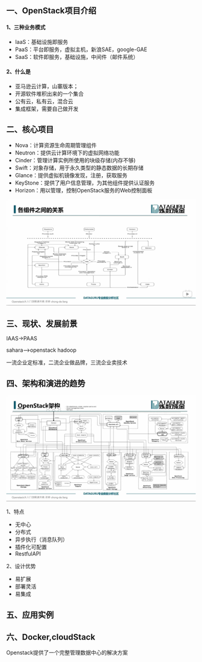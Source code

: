 ## 一、OpenStack项目介绍

#### 1、三种业务模式

- IaaS：基础设施即服务
- PaaS：平台即服务，虚拟主机，新浪SAE，google-GAE
- SaaS：软件即服务，基础设施，中间件（邮件系统）

#### 2、什么是

- 亚马逊云计算，山寨版本；
- 开源软件堆积出来的一个集合
- 公有云，私有云，混合云
- 集成框架，需要自己做开发

## 二、核心项目



- Nova：计算资源生命周期管理组件
- Neutron：提供云计算环境下的虚拟网络功能
- Cinder：管理计算实例所使用的块级存储(内存不够)
- Swift：对象存储，用于永久类型的静态数据的长期存储
- Glance：提供虚拟机镜像发现，注册，获取服务
- KeyStone：提供了用户信息管理，为其他组件提供认证服务
- Horizon：用以管理，控制OpenStack服务的Web控制面板

![](images/openstack组件关系.png)

## 三、现状、发展前景

IAAS->PAAS

sahara-->openstack hadoop

一流企业定标准，二流企业做品牌，三流企业卖技术

## 四、架构和演进的趋势

![](images/2015最新架构图.png)



1、特点

- 无中心
- 分布式
- 异步执行（消息队列）
- 插件化可配置
- RestfulAPI

2、设计优势

- 易扩展
- 部署灵活
- 易集成



## 五、应用实例



## 六、Docker,cloudStack

Openstack提供了一个完整管理数据中心的解决方案